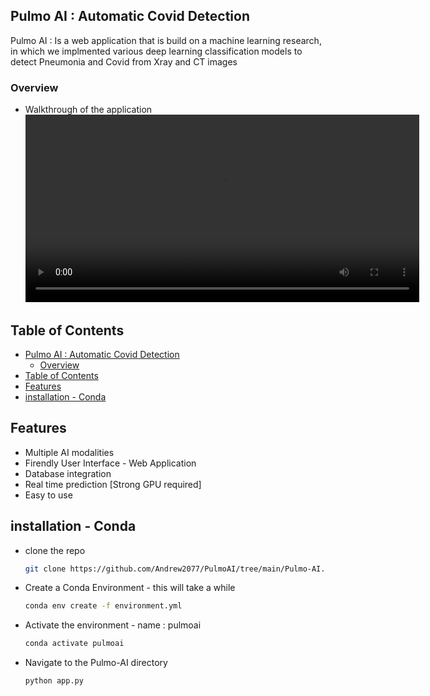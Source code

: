 ## Pulmo AI : Automatic Covid Detection 
Pulmo AI : Is a web application that is build on a machine learning research, in which we implmented various deep learning  classification models to detect Pneumonia and Covid from Xray and CT images

### Overview
- Walkthrough of the application
<video width="630" height="300" src="Pulmo-AI/static/WalkThrough.mp4"></video>

## Table of Contents
- [Pulmo AI : Automatic Covid Detection](#pulmo-ai--automatic-covid-detection)
  - [Overview](#overview)
- [Table of Contents](#table-of-contents)
- [Features](#features)
- [installation - Conda](#installation---conda)
## Features 
- Multiple AI modalities 
- Firendly User Interface - Web Application
- Database integration
- Real time prediction [Strong GPU required]
- Easy to use

## installation - Conda
- clone the repo
  ```bash
  git clone https://github.com/Andrew2077/PulmoAI/tree/main/Pulmo-AI.git
  ```
- Create a Conda Environment - this will take a while
  ```bash
  conda env create -f environment.yml
  ```
- Activate the environment - name : pulmoai
  ```bash
  conda activate pulmoai
  ```
- Navigate to the Pulmo-AI directory
  ```bash
  python app.py
  ```